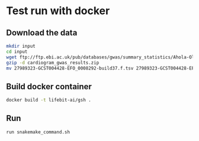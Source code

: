 # Test run with docker 

## Download the data

```bash
mkdir input
cd input
wget ftp://ftp.ebi.ac.uk/pub/databases/gwas/summary_statistics/Ahola-OlliAV_27989323_GCST004428/harmonised/27989323-GCST004428-EFO_0008292-build37.f.tsv.gz
gzip -d cardiogram_gwas_results.zip
mv 27989323-GCST004428-EFO_0008292-build37.f.tsv 27989323-GCST004428-EFO_0008292_37.tsv
```

## Build docker container 

```bash
docker build -t lifebit-ai/gsh .
```

## Run 

```bash
run snakemake_command.sh
```